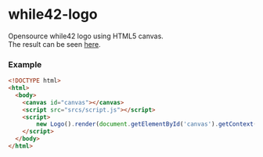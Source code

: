 # while42-logo
Opensource while42 logo using HTML5 canvas.  
The result can be seen [here](http://kytwb.github.io/while42-logo/).

### Example

``` html
<!DOCTYPE html>
<html>
  <body>                                                                                                                                                                  
    <canvas id="canvas"></canvas>
    <script src="srcs/script.js"></script>                                                                                                                                
    <script>
        new Logo().render(document.getElementById('canvas').getContext('2d'));                                                                                            
    </script>
  </body>
</html>

```
